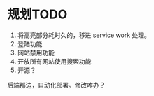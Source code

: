 # 规划TODO
1. 将高亮部分耗时久的，移进 service work 处理。
2. 登陆功能
3. 网站禁用功能
4. 开放所有网站使用搜索功能
5. 开源？

后端那边，自动化部署。修改咋办？
